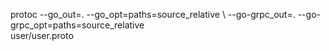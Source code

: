 protoc --go_out=. --go_opt=paths=source_relative \ 
    --go-grpc_out=. --go-grpc_opt=paths=source_relative \
    user/user.proto